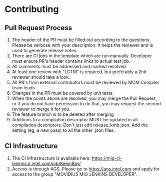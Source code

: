 # Contributing

## Pull Request Process

1. The header of the PR must be filled out according to the questions.
   Please be verbose with your description. It helps the reviewer and is used to generate release notes.
2. There are CI jobs in the template which are run manually. 
   Developer must ensure PR's header contains links to actual test job.
3. All comments must be addressed and marked resolved. 
4. At least one review with "LGTM" is required, but preferably a 2nd reviewer should take a look.
5. All PR's from external contributors must be reviewed by MCM Compiler team leads
6. Changes in the PR must be covered by unit tests.
7. When the points above are resolved, you may merge the Pull Request, or
   if you do not have permission to do that, you may request the second reviewer
   to merge it for you.
8. The feature branch is to be deleted after merging
9. Additions to a compilation descriptor MUST be updated in all compilation descriptors. Don't just edit release_kmb.json.
   Add the setting (eg, a new pass) to all the other .json files. 

## CI Infrastructure 

1. The CI infrastructure is available here: https://mig-ci-jenkins.ir.intel.com/job/KeemBay/
2. Access is through AGS. Please go to https://ags.intel.com and apply for access to the group "MOVIDIUS MIG JENKINS DEVELOPER".


